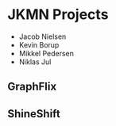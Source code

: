 # JKMN Projects

- Jacob Nielsen
- Kevin Borup
- Mikkel Pedersen
- Niklas Jul

## GraphFlix

## ShineShift

